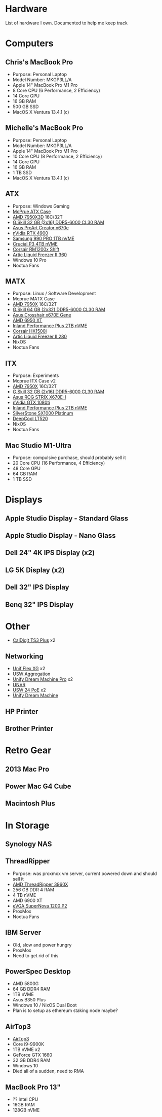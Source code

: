 # Hardware

List of hardware I own.  Documented to help me keep track

# Computers

## Chris's MacBook Pro
* Purpose: Personal Laptop
* Model Number: MKGP3LL/A
* Apple 14" MacBook Pro M1 Pro
* 8 Core CPU (6 Performance, 2 Efficiency)
* 14 Core GPU
* 16 GB RAM
* 500 GB SSD
* MacOS X Ventura 13.4.1 (c)

## Michelle's MacBook Pro
* Purpose: Personal Laptop
* Model Number: MKGP3LL/A
* Apple 14" MacBook Pro M1 Pro
* 10 Core CPU (8 Performance, 2 Efficiency)
* 14 Core GPU
* 16 GB RAM
* 1 TB SSD
* MacOS X Ventura 13.4.1 (c)

## ATX
* Purpose: Windows Gaming
* [McPrue ATX Case](https://www.mcprue.com/cases/apollo-l)
* [AMD 7950X3D](https://www.amd.com/en/products/apu/amd-ryzen-9-7950x3d) 16C/32T
* [G.Skill 32 GB (2x16) DDR5-6000 CL30 RAM](https://www.gskill.com/products/1/165/396/Flare-X5-DDR5-AMD-EXPO)
* [Asus ProArt Creator x670e](https://www.asus.com/us/motherboards-components/motherboards/proart/proart-x670e-creator-wifi/)
* [nVidia RTX 4900](https://www.nvidia.com/en-us/geforce/graphics-cards/40-series/rtx-4090/)
* [Samsung 990 PRO 1TB nVME](https://www.samsung.com/us/computing/memory-storage/solid-state-drives/990-pro-pcie--4-0-nvme--ssd-1tb-mz-v9p1t0b-am/)
* [Crucial P3 4TB nVME](https://www.microcenter.com/product/650164/crucial-p3-4tb-3d-nand-flash-pcie-gen-3x4-nvme-m2-internal-ssd)
* [Corsair RM1200x Shift](https://www.corsair.com/us/en/p/psu/cp-9020254-na/rm1200x-shift-80-plus-gold-fully-modular-atx-power-supply-cp-9020254-na)
* [Artic Liquid Freezer II 360](https://www.arctic.de/us/Liquid-Freezer-II-360/ACFRE00068B)
* Windows 10 Pro
* Noctua Fans

## MATX
* Purpose: Linux / Software Development
* Mcprue MATX Case
* [AMD 7950X](https://www.amd.com/en/products/cpu/amd-ryzen-9-7950x) 16C/32T
* [G.Skill 64 GB (2x32) DDR5-6000 CL30 RAM](https://www.gskill.com/product/165/396/1691400033/F5-6000J3040G32GX2-FX5)
* [Asus Crosshair x670E Gene](https://rog.asus.com/motherboards/rog-crosshair/rog-crosshair-x670e-gene-model/)
* [AMD 6950 XT](https://www.amd.com/en/products/graphics/amd-radeon-rx-6950-xt)
* [Inland Performance Plus 2TB nVME](https://www.microcenter.com/product/642168/inland-performance-plus-2tb-3d-tlc-nand-pcie-gen-4-x4-nvme-m2-internal-ssd)
* [Corsair HX1500i](https://www.corsair.com/us/en/p/psu/cp-9020215-na/hxi-series-fully-modular-atx-power-supply-cp-9020215-na)
* [Artic Liquid Freezer II 280](https://www.arctic.de/us/Liquid-Freezer-II-280/ACFRE00066B)
* NixOS
* Noctua Fans

## ITX
* Purpose: Experiments
* Mcprue ITX Case v2
* [AMD 7950X](https://www.amd.com/en/products/cpu/amd-ryzen-9-7950x) 16C/32T
* [G.Skill 32 GB (2x16) DDR5-6000 CL30 RAM](https://www.gskill.com/products/1/165/396/Flare-X5-DDR5-AMD-EXPO)
* [Asus ROG STRIX X670E-I](https://rog.asus.com/motherboards/rog-strix/rog-strix-x670e-i-gaming-wifi-model/)
* [nVidia GTX 1080ti](https://www.nvidia.com/en-gb/geforce/graphics-cards/geforce-gtx-1080-ti/specifications/)
* [Inland Performance Plus 2TB nVME](https://www.microcenter.com/product/642168/inland-performance-plus-2tb-3d-tlc-nand-pcie-gen-4-x4-nvme-m2-internal-ssd)
* [SilverStone SX1000 Platinum](https://www.silverstonetek.com/en/product/info/power-supplies/SX1000Platinum/)
* [DeepCool LT520](https://www.deepcool.com/products/Cooling/cpuliquidcoolers/LT520-240mm-Liquid-CPU-Cooler-1700-AM5/2022/16271.shtml)
* NixOS
* Noctua Fans

## Mac Studio M1-Ultra
* Purpose: compulsive purchase, should probably sell it
* 20 Core CPU (16 Performance, 4 Efficiency)
* 48 Core GPU
* 64 GB RAM
* 1 TB SSD

# Displays

## Apple Studio Display - Standard Glass
## Apple Studio Display - Nano Glass
## Dell 24" 4K IPS Display (x2)
## LG 5K Display (x2)
## Dell 32" IPS Display
## Benq 32" IPS Display

# Other

* [CalDigit TS3 Plus](https://www.caldigit.com/ts3-plus/) x2

## Networking
* [Unif Flex XG](https://store.ui.com/us/en/products/unifi-flex-xg) x2
* [USW Aggregation](https://store.ui.com/us/en/pro/category/switching-aggregation/products/usw-aggregation)
* [Unify Dream Machine Pro](https://store.ui.com/us/en/pro/category/all-unifi-gateway-consoles/products/udm-pro) x2
* [UNVR](https://store.ui.com/us/en/pro/category/all-cameras-nvrs/products/unvr)
* [USW 24 PoE](https://store.ui.com/us/en/pro/category/all-switching/products/usw-24-poe) x2
* [Unify Dream Machine](https://store.ui.com/us/en/products/udm)


## HP Printer
## Brother Printer

# Retro Gear

## 2013 Mac Pro

## Power Mac G4 Cube

## Macintosh Plus

# In Storage

## Synology NAS

## ThreadRipper
* Purpose: was proxmox vm server, current powered down and should sell it 
* [AMD ThreadRipper 3960X](https://www.amd.com/en/product/8946)
* 256 GB DDR 4 RAM
* 4 TB nVME
* AMD 6900 XT
* [eVGA SuperNova 1200 P2](https://www.evga.com/products/product.aspx?pn=220-P2-1200-X1)
* ProxMox
* Noctua Fans

## IBM Server
* Old, slow and power hungry 
* ProxMox
* Need to get rid of this

## PowerSpec Desktop
* AMD 5800G
* 64 GB DDR4 RAM
* 1TB nVME
* Asus B350 Plus
* Windows 10 / NixOS Dual Boot
* Plan is to setup as ethereum staking node maybe?

## AirTop3
* [AirTop3](https://fit-iot.com/web/product/airtop3-build-to-order/)
* Core i9-9900K
* 1TB nVME x2
* GeForce GTX 1660
* 32 GB DDR4 RAM
* Windows 10
* Died all of a sudden, need to RMA

## MacBook Pro 13"
* ?? Intel CPU
* 16GB RAM
* 128GB nVME


